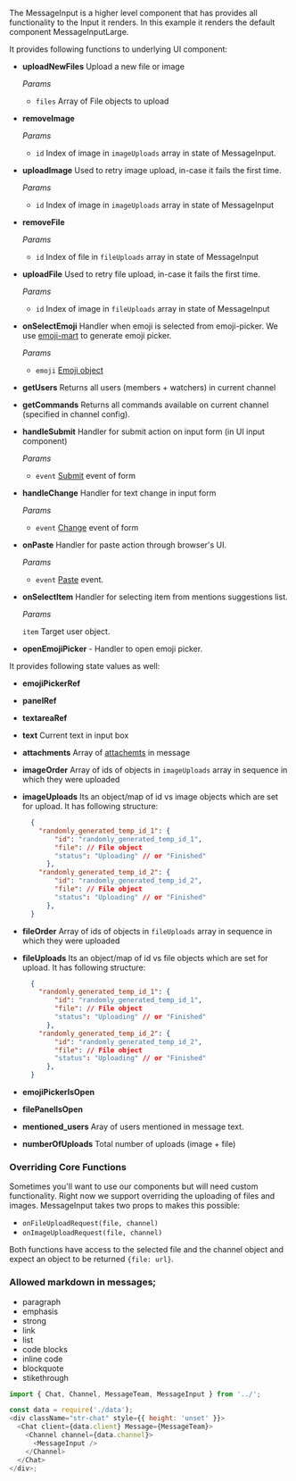 The MessageInput is a higher level component that has provides all functionality to the Input it renders. In this example it renders the default component MessageInputLarge.

It provides following functions to underlying UI component:

- **uploadNewFiles** Upload a new file or image

  _Params_

  - `files` Array of File objects to upload

- **removeImage**

  _Params_

  - `id` Index of image in `imageUploads` array in state of MessageInput.

- **uploadImage** Used to retry image upload, in-case it fails the first time.

  _Params_

  - `id` Index of image in `imageUploads` array in state of MessageInput

- **removeFile**

  _Params_

  - `id` Index of file in `fileUploads` array in state of MessageInput

- **uploadFile** Used to retry file upload, in-case it fails the first time.

  _Params_

  - `id` Index of image in `fileUploads` array in state of MessageInput

- **onSelectEmoji** Handler when emoji is selected from emoji-picker. We use [emoji-mart](https://github.com/missive/emoji-mart) to generate emoji picker.

  _Params_

  - `emoji` [Emoji object](https://github.com/missive/emoji-mart#examples-of-emoji-object)

- **getUsers** Returns all users (members + watchers) in current channel
- **getCommands** Returns all commands available on current channel (specified in channel config).
- **handleSubmit** Handler for submit action on input form (in UI input component)

  _Params_

  - `event` [Submit](https://developer.mozilla.org/en-US/docs/Web/API/HTMLFormElement/submit_event) event of form

- **handleChange** Handler for text change in input form

  _Params_

  - `event` [Change](https://developer.mozilla.org/en-US/docs/Web/API/HTMLElement/change_event) event of form

- **onPaste** Handler for paste action through browser's UI.

  _Params_

  - `event` [Paste](https://developer.mozilla.org/en-US/docs/Web/API/Element/paste_event) event.

- **onSelectItem** Handler for selecting item from mentions suggestions list.

  _Params_

  `item` Target user object.

- **openEmojiPicker** - Handler to open emoji picker.

It provides following state values as well:

- **emojiPickerRef**
- **panelRef**
- **textareaRef**
- **text** Current text in input box
- **attachments** Array of [attachemts](https://getstream.io/chat/docs/#message_format) in message
- **imageOrder** Array of ids of objects in `imageUploads` array in sequence in which they were uploaded
- **imageUploads** Its an object/map of id vs image objects which are set for upload. It has following structure:

  ```json
    {
      "randomly_generated_temp_id_1": {
          "id": "randomly_generated_temp_id_1",
          "file": // File object
          "status": "Uploading" // or "Finished"
        },
      "randomly_generated_temp_id_2": {
          "id": "randomly_generated_temp_id_2",
          "file": // File object
          "status": "Uploading" // or "Finished"
        },
    }
  ```

- **fileOrder** Array of ids of objects in `fileUploads` array in sequence in which they were uploaded
- **fileUploads** Its an object/map of id vs file objects which are set for upload. It has following structure:

  ```json
    {
      "randomly_generated_temp_id_1": {
          "id": "randomly_generated_temp_id_1",
          "file": // File object
          "status": "Uploading" // or "Finished"
        },
      "randomly_generated_temp_id_2": {
          "id": "randomly_generated_temp_id_2",
          "file": // File object
          "status": "Uploading" // or "Finished"
        },
    }
  ```

- **emojiPickerIsOpen**
- **filePanelIsOpen**
- **mentioned_users** Aray of users mentioned in message text.
- **numberOfUploads** Total number of uploads (image + file)

### Overriding Core Functions

Sometimes you'll want to use our components but will need custom functionality. Right now we support overriding the uploading of files and images. MessageInput takes two props to makes this possible:

- `onFileUploadRequest(file, channel)`
- `onImageUploadRequest(file, channel)`

Both functions have access to the selected file and the channel object and expect an object to be returned `{file: url}`.

### Allowed markdown in messages;

- paragraph
- emphasis
- strong
- link
- list
- code blocks
- inline code
- blockquote
- stikethrough

```js
import { Chat, Channel, MessageTeam, MessageInput } from '../';

const data = require('./data');
<div className="str-chat" style={{ height: 'unset' }}>
  <Chat client={data.client} Message={MessageTeam}>
    <Channel channel={data.channel}>
      <MessageInput />
    </Channel>
  </Chat>
</div>;
```
